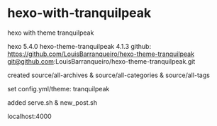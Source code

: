 # hexo-with-tranquilpeak
hexo with theme tranquilpeak

hexo 5.4.0
hexo-theme-tranquilpeak 4.1.3
github: https://github.com/LouisBarranqueiro/hexo-theme-tranquilpeak
git@github.com:LouisBarranqueiro/hexo-theme-tranquilpeak.git

created source/all-archives & source/all-categories & source/all-tags

set config.yml/theme: tranquilpeak

added serve.sh & new_post.sh

localhost:4000